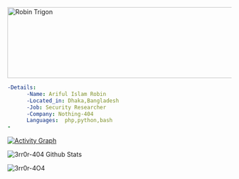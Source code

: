 <a href="https://cooltext.com"><img src="https://images.cooltext.com/5598065.gif" width="576" height="160" alt="Robin Trigon" /></a>


```yaml
-Details:
      -Name: Ariful Islam Robin
      -Located_in: Dhaka,Bangladesh
      -Job: Security Researcher
      -Company: Nothing-404
      Languages:  php,python,bash
-

```


<p>
  <a href="https://github-readme-stats.vercel.app/api/top-langs/?username=3rr0r-4O4&theme=gotham&langs_count=6&layout=compact"><img alt="Activity Graph" src="https://github-readme-stats.vercel.app/api/top-langs/?username=3rr0r-4O4&theme=gotham&langs_count=6&layout=compact" /></a>
 </p>

<img alt="3rr0r-404 Github Stats" src="https://github-readme-stats.vercel.app/api?username=3rr0r-4O4&show_icons=true&include_all_commits=true&hide_border=true&theme=chartreuse-dark" />
<p><img align="center" src="https://github-readme-streak-stats.herokuapp.com/?user=3rr0r-4O4&theme=chartreuse-dark" alt="3rr0r-4O4" /></p>
</p>

